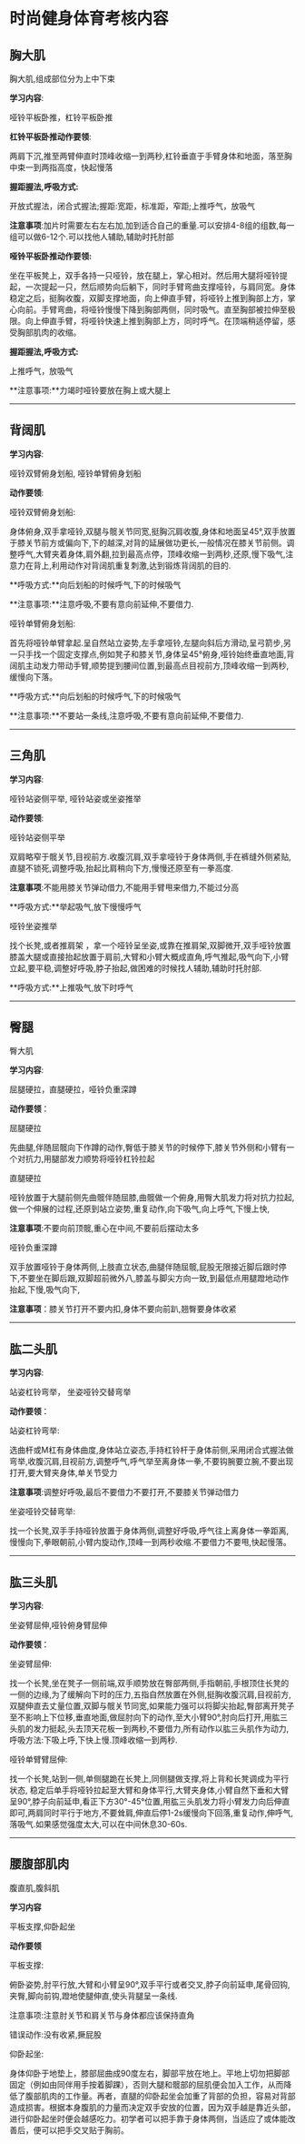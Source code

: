 # 时尚健身体育考核内容

## 胸大肌

胸大肌,组成部位分为上中下束

**学习内容**:

哑铃平板卧推，杠铃平板卧推

**杠铃平板卧推动作要领**:

两肩下沉,推至两臂伸直时顶峰收缩一到两秒,杠铃垂直于手臂身体和地面，落至胸中束一到两指高度，快起慢落

**握距握法,呼吸方式:**

开放式握法，闭合式握法;握距:宽距，标准距，窄距;上推呼气，放吸气

**注意事项**:加片时需要左右左右加,加到适合自己的重量.可以安排4-8组的组数,每一组可以做6-12个.可以找他人辅助,辅助时托肘部

**哑铃平板卧推动作要领:**

坐在平板凳上，双手各持一只哑铃，放在腿上，掌心相对。然后用大腿将哑铃提起，一次提起一只，然后顺势向后躺下，同时手臂弯曲支撑哑铃，与肩同宽。身体稳定之后，挺胸收腹，双脚支撑地面，向上伸直手臂，将哑铃上推到胸部上方，掌心向前。手臂弯曲，将哑铃慢慢下降到胸部两侧，同时吸气。直至胸部被拉伸至极限。向上伸直手臂，将哑铃快速上推到胸部上方，同时呼气。在顶端稍适停留，感受胸部肌肉的收缩。

**握距握法,呼吸方式:**

上推呼气，放吸气

**注意事项:**力竭时哑铃要放在胸上或大腿上

****

## 背阔肌

**学习内容**:

哑铃双臂俯身划船, 哑铃单臂俯身划船 

**动作要领**:

哑铃双臂俯身划船:

身体俯身,双手拿哑铃,双腿与髋关节同宽,挺胸沉肩收腹,身体和地面呈45°,双手放置于膝关节前方或偏向下,下的越深,对背的延展做功更长,一般情况在膝关节前侧。调整呼气,大臂夹着身体,肩外翻,拉到最高点停，顶峰收缩一到两秒,还原,慢下吸气,注意力在背上,利用动作对背阔肌重复刺激,达到锻炼背阔肌的目的.

**呼吸方式:**向后划船的时候呼气,下的时候吸气

**注意事项:**注意呼吸,不要有意向前延伸,不要借力.

哑铃单臂俯身划船:

首先将哑铃单臂拿起.呈自然站立姿势,左手拿哑铃,左腿向斜后方滑动,呈弓箭步,另一只手找一个固定支撑点,例如凳子和膝关节,身体呈45°俯身,哑铃始终垂直地面,背阔肌主动发力带动手臂,顺势提到腰间位置,到最高点目视前方,顶峰收缩一到两秒,缓慢向下落。

**呼吸方式:**向后划船的时候呼气,下的时候吸气

**注意事项:**不要站一条线,注意呼吸,不要有意向前延伸,不要借力.

****

## 三角肌

**学习内容**:

哑铃站姿侧平举,  哑铃站姿或坐姿推举 

**动作要领**:

哑铃站姿侧平举

双肩略窄于髋关节,目视前方.收腹沉肩,双手拿哑铃于身体两侧,手在裤缝外侧紧贴,直腿不锁死,调整呼吸,抬起比肩稍向下方,慢慢还原至有一拳高度.

**注意事项**:不能用膝关节弹动借力,不能用手臂甩来借力,不能过分高

**呼吸方式:**举起吸气,放下慢慢呼气

哑铃坐姿推举

找个长凳,或者推肩架 ，拿一个哑铃呈坐姿,或靠在推肩架,双脚微开,双手哑铃放置膝盖大腿或直接抬起放置于肩前,大臂和小臂大概成直角,呼气推起,吸气向下,小臂立起,要平稳,调整好呼吸,脖子抬起,做困难的时候找人辅助,辅助时托肘部.

**呼吸方式:**上推吸气,放下时呼气

****

## 臀腿

臀大肌

**学习内容**:

屈腿硬拉，直腿硬拉，哑铃负重深蹲

**动作要领**：

屈腿硬拉

先曲腿,伴随屈髋向下作蹲的动作,臀低于膝关节的时候停下,膝关节外侧和小臂有一个对抗力,用腿部发力顺势将哑铃杠铃拉起

直腿硬拉

哑铃放置于大腿前侧先曲髋伴随屈膝,曲髋做一个俯身,用臀大肌发力将对抗力拉起,做一个伸展的过程,还原到站立姿势,重复动作,向下吸气,向上呼气,下慢上快,

**注意事项**:不要向前顶髋,重心在中间,不要前后摆动太多

哑铃负重深蹲

双手放置哑铃于身体两侧,上肢直立状态,曲腿伴随屈髋,屁股无限接近脚后跟时停下,不要坐在脚后跟,双脚超前微外八,膝盖与脚尖方向一致,到最低点用腿蹬地动作抬起,下慢,吸气向下,

**注意事项**：膝关节打开不要内扣,身体不要向前趴,翘臀要身体收紧

****

## 肱二头肌

**学习内容**:

站姿杠铃弯举， 坐姿哑铃交替弯举

**动作要领**：

站姿杠铃弯举:

选曲杆或M杠有身体曲度,身体站立姿态,手持杠铃杆于身体前侧,采用闭合式握法做弯举,收腹沉肩,目视前方,调整呼气,呼气举至离身体一拳,不要钩腕要立腕,不要出现打开,要大臂夹身体,单关节受力

**注意事项**:调整好呼吸,最后不要借力不要打开,不要膝关节弹动借力

坐姿哑铃交替弯举:

找一个长凳,双手手持哑铃放置于身体两侧,调整好呼吸,呼气往上离身体一拳距离,慢慢向下,拳眼朝前,小臂内旋动作,顶峰一到两秒收缩.不要借力不要甩,快起慢落。

****

## 肱三头肌

**学习内容**:

坐姿臂屈伸,哑铃俯身臂屈伸

**动作要领**：

坐姿臂屈伸:

找一个长凳,坐在凳子一侧前端,双手顺势放在臀部两侧,手指朝前,手根顶住长凳的一侧的边缘,为了缓解向下时的压力,五指自然放置在外侧,挺胸收腹沉肩,目视前方,双腿伸直去丈量位置,双脚与髋关节同宽,如果能力强可以将脚尖抬起,臀部离开凳子至不影响上下位移,垂直地面,做屈肘向下的动作,至大小臂90°,肘向后打开,用肱三头肌的发力挺起,头去顶天花板一到两秒,不要借力,所有动作以肱三头肌作为动力,呼吸方法:下吸上呼,下快上慢.顶峰收缩一到两秒.

哑铃单臂臂屈伸:

找一个长凳,站到一侧,单侧腿跪在长凳上,同侧腿做支撑,将上背和长凳调成为平行状态, 稳定后单手将哑铃拉起至大臂和身体平行,大臂夹身体,小臂自然下垂和大臂呈90°,脖子向前延申,看正下方30°-45°位置,用肱三头肌发力将小臂发力向后伸直即可,两肩同时平行于地方,不要耸肩,伸直后停1-2s缓慢向下回落,重复动作,伸呼气,落吸气.如果感觉强度太大,可以在中间休息30-60s. 

****

## 腰腹部肌肉

腹直肌,腹斜肌

**学习内容**

平板支撑,仰卧起坐

**动作要领**

平板支撑:

俯卧姿势,肘平行放,大臂和小臂呈90°,双手平行或者交叉,脖子向前延申,尾骨回钩,夹臀,脚向前钩,蹬地使腿伸直,使头背腿呈一条线.

注意事项:注意肘关节和肩关节与身体都应该保持直角

错误动作:没有收紧,撅屁股

仰卧起坐:

身体仰卧于地垫上，膝部屈曲成90度左右，脚部平放在地上。平地上切勿把脚部固定（例如由同伴用手按着脚踝），否则大腿和髋部的屈肌便会加入工作，从而降低了腹部肌肉的工作量。再者，直腿的仰卧起坐会加重了背部的负担，容易对背部造成损害。根据本身腹肌的力量而决定双手安放的位置，因为双手越是靠近头部，进行仰卧起坐时便会越感吃力。初学者可以把手靠于身体两侧，当适应了或体能改善后，便可以把手交叉贴于胸前。



